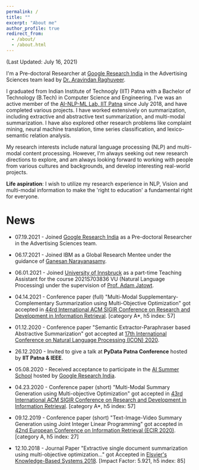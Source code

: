 ```yaml
---
permalink: /
title: ""
excerpt: "About me"
author_profile: true
redirect_from: 
  - /about/
  - /about.html
---
```


(Last Updated: July 16, 2021)

I'm a Pre-doctoral Researcher at [Google Research India](https://research.google/locations/india/) in the Advertising Sciences team lead by [Dr. Aravindan Raghuveer](https://www.linkedin.com/in/aravindan-raghuveer-9a724234). 

I graduated from Indian Institute of Technogly (IIT) Patna with a Bachelor of Technology (B.Tech) in Computer Science and Engineering. I've was an active member of the [AI-NLP-ML Lab, IIT Patna](https://www.iitp.ac.in/~ai-nlp-ml/) since July 2018, and have completed various projects. I have worked extensively on summarization, including extractive and abstractive text summarization, and multi-modal summarization. I have also explored other research problems like complaint mining, neural machine translation, time series classification, and lexico-semantic relation analysis. 

<!-- My current supervisors include [Dr. Sriparna Saha](https://www.iitp.ac.in/~sriparna/) (Associate Professor, IIT Patna), [Dr. Pushpak Bhattacharyya](https://www.cse.iitb.ac.in/~pb/) (Professor, IIT Bombay), [Dr. Adam Jatowt](https://adammo12.github.io/adamjatowt/) (Associate Professor, Kyoto University), [Dr. Gaël H. Dias](https://dias.users.greyc.fr/) (Professor, University of Caen Normandie), and [Dr. Mohammed Hasanuzzaman](https://mohammedhasanuzzaman.github.io/) (Lecturer, Cork Institute of Technology). -->

My research interests include natural language processing (NLP) and multi-modal content processing. However, I'm always seeking out new research directions to explore, and am always looking forward to working with people from various cultures and backgrounds, and develop interesting real-world projects. 

**Life aspiration**: I wish to utilize my research experience in NLP, Vision and multi-modal information to make the 'right to education' a fundamental right for everyone.

News
======
* 07.19.2021 - Joined [Google Research India](https://research.google/locations/india/) as a Pre-doctoral Researcher in the Advertising Sciences team.

* 06.17.2021 - Joined IBM as a Global Research Mentee under the guidance of [Ganesan Narayanasamy](https://www.linkedin.com/in/ganesannarayanasamy/).

* 06.01.2021 - Joined [University of Innsbruck](https://www.uibk.ac.at/informatik/index.html.en) as a part-time Teaching Assistant for the course 2021S703836 VU (Natural Language Processing) under the supervision of [Prof. Adam Jatowt](https://adammo12.github.io/adamjatowt/).

* 04.14.2021 - Conference paper (full) "Multi-Modal Supplementary-Complementary Summarization using Multi-Objective Optimization" got accepted in [44rd International ACM SIGIR Conference on Research and Development in Information Retrieval](https://sigir.org/sigir2021/). [category A\*, h5 index: 57]

* 01.12.2020 - Conference paper "Semantic Extractor-Paraphraser based Abstractive Summarization" got accepted at [17th International Conference on Natural Language Processing (ICON) 2020](http://www.iitp.ac.in/~ai-nlp-ml/icon2020/). 

* 26.12.2020 - Invited to give a talk at **PyData Patna Conference** hosted by **IIT Patna & IEEE**.

* 05.08.2020 - Received acceptance to participate in the [AI Summer School](https://sites.google.com/view/aisummerschool2020) hosted by [Google Research India](https://research.google/locations/india/).

* 04.23.2020 - Conference paper (short) "Multi-Modal Summary Generation using Multi-objective Optimization" got accepted in [43rd International ACM SIGIR Conference on Research and Development in Information Retrieval](https://sigir.org/sigir2020/). [category A\*, h5 index: 57]

* 09.12.2019 - Conference paper (short) "Text-Image-Video Summary Generation using Joint Integer Linear Programming" got accepted in [42nd European Conference on Information Retrieval (ECIR 2020)](https://ecir2020.org/). [category A, h5 index: 27]

* 12.10.2018 - Journal Paper "Extractive single document summarization using multi-objective optimization..." got Accepted in [Elsvier's Knowledge-Based Systems
2018](https://www.journals.elsevier.com/knowledge-based-systems). [Impact Factor: 5.921, h5 index: 85]


<!-- This is the front page of a website that is powered by the [academicpages template](https://github.com/academicpages/academicpages.github.io) and hosted on GitHub pages. [GitHub pages](https://pages.github.com) is a free service in which websites are built and hosted from code and data stored in a GitHub repository, automatically updating when a new commit is made to the respository. This template was forked from the [Minimal Mistakes Jekyll Theme](https://mmistakes.github.io/minimal-mistakes/) created by Michael Rose, and then extended to support the kinds of content that academics have: publications, talks, teaching, a portfolio, blog posts, and a dynamically-generated CV. You can fork [this repository](https://github.com/academicpages/academicpages.github.io) right now, modify the configuration and markdown files, add your own PDFs and other content, and have your own site for free, with no ads! An older version of this template powers my own personal website at [stuartgeiger.com](http://stuartgeiger.com), which uses [this Github repository](https://github.com/staeiou/staeiou.github.io).

A data-driven personal website
======
Like many other Jekyll-based GitHub Pages templates, academicpages makes you separate the website's content from its form. The content & metadata of your website are in structured markdown files, while various other files constitute the theme, specifying how to transform that content & metadata into HTML pages. You keep these various markdown (.md), YAML (.yml), HTML, and CSS files in a public GitHub repository. Each time you commit and push an update to the repository, the [GitHub pages](https://pages.github.com/) service creates static HTML pages based on these files, which are hosted on GitHub's servers free of charge.

Many of the features of dynamic content management systems (like Wordpress) can be achieved in this fashion, using a fraction of the computational resources and with far less vulnerability to hacking and DDoSing. You can also modify the theme to your heart's content without touching the content of your site. If you get to a point where you've broken something in Jekyll/HTML/CSS beyond repair, your markdown files describing your talks, publications, etc. are safe. You can rollback the changes or even delete the repository and start over -- just be sure to save the markdown files! Finally, you can also write scripts that process the structured data on the site, such as [this one](https://github.com/academicpages/academicpages.github.io/blob/master/talkmap.ipynb) that analyzes metadata in pages about talks to display [a map of every location you've given a talk](https://academicpages.github.io/talkmap.html).

Getting started
======
1. Register a GitHub account if you don't have one and confirm your e-mail (required!)
1. Fork [this repository](https://github.com/academicpages/academicpages.github.io) by clicking the "fork" button in the top right. 
1. Go to the repository's settings (rightmost item in the tabs that start with "Code", should be below "Unwatch"). Rename the repository "[your GitHub username].github.io", which will also be your website's URL.
1. Set site-wide configuration and create content & metadata (see below -- also see [this set of diffs](http://archive.is/3TPas) showing what files were changed to set up [an example site](https://getorg-testacct.github.io) for a user with the username "getorg-testacct")
1. Upload any files (like PDFs, .zip files, etc.) to the files/ directory. They will appear at https://[your GitHub username].github.io/files/example.pdf.  
1. Check status by going to the repository settings, in the "GitHub pages" section

Site-wide configuration
------
The main configuration file for the site is in the base directory in [_config.yml](https://github.com/academicpages/academicpages.github.io/blob/master/_config.yml), which defines the content in the sidebars and other site-wide features. You will need to replace the default variables with ones about yourself and your site's github repository. The configuration file for the top menu is in [_data/navigation.yml](https://github.com/academicpages/academicpages.github.io/blob/master/_data/navigation.yml). For example, if you don't have a portfolio or blog posts, you can remove those items from that navigation.yml file to remove them from the header. 

Create content & metadata
------
For site content, there is one markdown file for each type of content, which are stored in directories like _publications, _talks, _posts, _teaching, or _pages. For example, each talk is a markdown file in the [_talks directory](https://github.com/academicpages/academicpages.github.io/tree/master/_talks). At the top of each markdown file is structured data in YAML about the talk, which the theme will parse to do lots of cool stuff. The same structured data about a talk is used to generate the list of talks on the [Talks page](https://academicpages.github.io/talks), each [individual page](https://academicpages.github.io/talks/2012-03-01-talk-1) for specific talks, the talks section for the [CV page](https://academicpages.github.io/cv), and the [map of places you've given a talk](https://academicpages.github.io/talkmap.html) (if you run this [python file](https://github.com/academicpages/academicpages.github.io/blob/master/talkmap.py) or [Jupyter notebook](https://github.com/academicpages/academicpages.github.io/blob/master/talkmap.ipynb), which creates the HTML for the map based on the contents of the _talks directory).

**Markdown generator**

I have also created [a set of Jupyter notebooks](https://github.com/academicpages/academicpages.github.io/tree/master/markdown_generator
) that converts a CSV containing structured data about talks or presentations into individual markdown files that will be properly formatted for the academicpages template. The sample CSVs in that directory are the ones I used to create my own personal website at stuartgeiger.com. My usual workflow is that I keep a spreadsheet of my publications and talks, then run the code in these notebooks to generate the markdown files, then commit and push them to the GitHub repository.

How to edit your site's GitHub repository
------
Many people use a git client to create files on their local computer and then push them to GitHub's servers. If you are not familiar with git, you can directly edit these configuration and markdown files directly in the github.com interface. Navigate to a file (like [this one](https://github.com/academicpages/academicpages.github.io/blob/master/_talks/2012-03-01-talk-1.md) and click the pencil icon in the top right of the content preview (to the right of the "Raw | Blame | History" buttons). You can delete a file by clicking the trashcan icon to the right of the pencil icon. You can also create new files or upload files by navigating to a directory and clicking the "Create new file" or "Upload files" buttons. 

Example: editing a markdown file for a talk
![Editing a markdown file for a talk](/images/editing-talk.png)

For more info
------
More info about configuring academicpages can be found in [the guide](https://academicpages.github.io/markdown/). The [guides for the Minimal Mistakes theme](https://mmistakes.github.io/minimal-mistakes/docs/configuration/) (which this theme was forked from) might also be helpful.
 -->